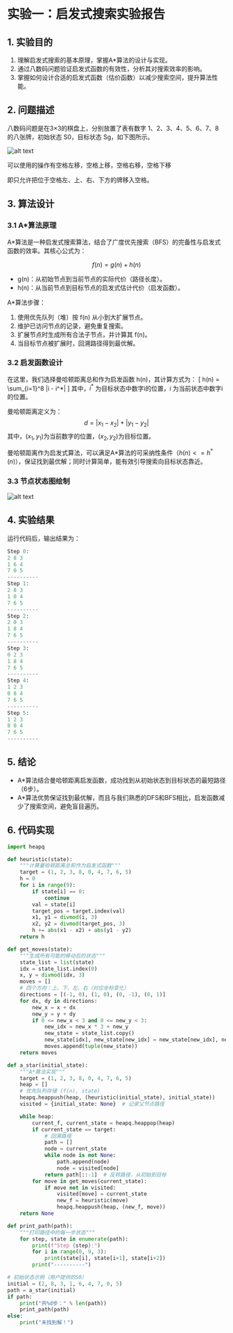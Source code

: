 # 实验一：启发式搜索实验报告

## 1. 实验目的
1. 理解启发式搜索的基本原理，掌握A*算法的设计与实现。
2. 通过八数码问题验证启发式函数的有效性，分析其对搜索效率的影响。
3. 掌握如何设计合适的启发式函数（估价函数）以减少搜索空间，提升算法性能。

## 2. 问题描述
八数码问题是在3×3的棋盘上，分别放置了表有数字 1、2、3、4、5、6、7、8 的八张牌，初始状态 S0，目标状态 Sg，如下图所示。

![alt text](image-1.png)

可以使用的操作有空格左移，空格上移，空格右移，空格下移

即只允许把位于空格左、上、右、下方的牌移入空格。

## 3. 算法设计
### 3.1 A*算法原理  
A*算法是一种启发式搜索算法，结合了广度优先搜索（BFS）的完备性与启发式函数的效率。其核心公式为：

$$
f(n) = g(n) + h(n) 
$$
- g(n)：从初始节点到当前节点的实际代价（路径长度）。  
- h(n)：从当前节点到目标节点的启发式估计代价（启发函数）。  

A*算法步骤：  
1. 使用优先队列（堆）按 f(n) 从小到大扩展节点。  
2. 维护已访问节点的记录，避免重复搜索。  
3. 扩展节点时生成所有合法子节点，并计算其 f(n)。  
4. 当目标节点被扩展时，回溯路径得到最优解。

### 3.2 启发函数设计  
在这里，我们选择曼哈顿距离总和作为启发函数 h(n)，其计算方式为：
\[
h(n) = \sum_{i=1}^8 |i - i^*|
\]
其中，$i^*$ 为目标状态中数字i的位置，$i$ 为当前状态中数字i的位置。

曼哈顿距离定义为：
$$
d = |x_1 - x_2| + |y_1 - y_2|  
$$
其中，$(x_1,y_1)$为当前数字的位置，$(x_2,y_2)$为目标位置。  

曼哈顿距离作为启发式算法，可以满足A\*算法的可采纳性条件（$h(n) <= h^*(n)$），保证找到最优解；同时计算简单，能有效引导搜索向目标状态靠近。

### 3.3 节点状态图绘制

![alt text](image.png)

## 4. 实验结果

运行代码后，输出结果为：
```py
Step 0:
2 8 3
1 6 4
7 0 5
----------
Step 1:
2 8 3
1 0 4
7 6 5
----------
Step 2:
2 0 3
1 8 4
7 6 5
----------
Step 3:
0 2 3
1 8 4
7 6 5
----------
Step 4:
1 2 3
0 8 4
7 6 5
----------
Step 5:
1 2 3
8 0 4
7 6 5
----------
```
## 5. 结论  
- A*算法结合曼哈顿距离启发函数，成功找到从初始状态到目标状态的最短路径（6步）。  
- A*算法优势保证找到最优解，而且与我们熟悉的DFS和BFS相比，启发函数减少了搜索空间，避免盲目遍历。  

## 6. 代码实现
```py
import heapq

def heuristic(state):
    """计算曼哈顿距离总和作为启发式函数"""
    target = (1, 2, 3, 8, 0, 4, 7, 6, 5)
    h = 0
    for i in range(9):
        if state[i] == 0:
            continue
        val = state[i]
        target_pos = target.index(val)
        x1, y1 = divmod(i, 3)
        x2, y2 = divmod(target_pos, 3)
        h += abs(x1 - x2) + abs(y1 - y2)
    return h

def get_moves(state):
    """生成所有可能的移动后的状态"""
    state_list = list(state)
    idx = state_list.index(0)
    x, y = divmod(idx, 3)
    moves = []
    # 四个方向：上、下、左、右（对应坐标变化）
    directions = [(-1, 0), (1, 0), (0, -1), (0, 1)]
    for dx, dy in directions:
        new_x = x + dx
        new_y = y + dy
        if 0 <= new_x < 3 and 0 <= new_y < 3:
            new_idx = new_x * 3 + new_y
            new_state = state_list.copy()
            new_state[idx], new_state[new_idx] = new_state[new_idx], new_state[idx]
            moves.append(tuple(new_state))
    return moves

def a_star(initial_state):
    """A*算法实现"""
    target = (1, 2, 3, 8, 0, 4, 7, 6, 5)
    heap = []
    # 优先队列存储 (f(n), state)
    heapq.heappush(heap, (heuristic(initial_state), initial_state))
    visited = {initial_state: None}  # 记录父节点路径

    while heap:
        current_f, current_state = heapq.heappop(heap)
        if current_state == target:
            # 回溯路径
            path = []
            node = current_state
            while node is not None:
                path.append(node)
                node = visited[node]
            return path[::-1]  # 反转路径，从初始到目标
        for move in get_moves(current_state):
            if move not in visited:
                visited[move] = current_state
                new_f = heuristic(move)
                heapq.heappush(heap, (new_f, move))
    return None

def print_path(path):
    """打印路径中的每一步状态"""
    for step, state in enumerate(path):
        print(f"Step {step}:")
        for i in range(0, 9, 3):
            print(state[i], state[i+1], state[i+2])
        print("----------")

# 初始状态示例（用户提供的S0）
initial = (2, 8, 3, 1, 6, 4, 7, 0, 5)
path = a_star(initial)
if path:
    print("共%d步：" % len(path))
    print_path(path)
else:
    print("未找到解！")
```